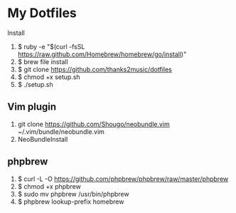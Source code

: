# My Dotfiles

Install

1. $ ruby -e "$(curl -fsSL https://raw.github.com/Homebrew/homebrew/go/install)"
2. $ brew file install
3. $ git clone https://github.com/thanks2music/dotfiles
4. $ chmod +x setup.sh
5. $ ./setup.sh

## Vim plugin

1. git clone https://github.com/Shougo/neobundle.vim ~/.vim/bundle/neobundle.vim
2. NeoBundleInstall

## phpbrew

1. $ curl -L -O https://github.com/phpbrew/phpbrew/raw/master/phpbrew
2. $ chmod +x phpbrew
3. $ sudo mv phpbrew /usr/bin/phpbrew
4. $ phpbrew lookup-prefix homebrew
